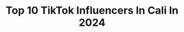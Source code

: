 ---
title: Top 10 TikTok Influencers In Cali In 2024
description: >-
  Find top TikTok influencers in Cali in 2024. Most popular hashtags: #viral #fyp #colombia #parati.
platform: TikTok
hits: 68
text_top: See the top-rated TikTok accounts on inBeat.
text_bottom: inBeat has 68 TikTok influencers like this in Cali, Colombia for you to contact.
profiles:
  - username: "yeyoo22"
    fullname: >-
      Diego
    bio: >-
      Cúcuta♥️🖤Colombia🇨🇴🇦🇴 23 años en Cali Ve🇳🇬 50K?
    location: "Colombia"
    followers: 38600
    engagement: 1887
    commentsToLikes: 0.154464
    id: ckbvwhxliu9nz0j23t5rsc40u
    verified: false
    hashtags: "#cali, #paratii, #feo, #sigamen"
  - username: "fran.otero"
    fullname: >-
      fran otero
    bio: >-
      🇨🇴Cali 📍 Tampoco se que estoy haciendo aquí
    location: "Colombia"
    followers: 7539
    engagement: 1188
    commentsToLikes: 0.034768
    id: cka0kn5ulnd140i78uon0fysf
    verified: false
    hashtags: "#songs, #xyzcba, #viral, #aesthetic"
  - username: "juanfelipecruztv"
    fullname: >-
      Juan Felipe Cruz
    bio: >-
      No soy , ni quiero ser “influencer” 🥱😂 Bog, Colombia 🇨🇴 California 🇺🇸 24
    location: "Colombia"
    followers: 52300
    engagement: 744
    commentsToLikes: 0.018969
    id: ck9gpcaja4ipw0j78uo88u5t9
    verified: false
    hashtags: "#colombia, #cod, #bogota, #teslasupercharger"
  - username: "valenquinteroo"
    fullname: >-
      Q U E E N 👸🏻
    bio: >-
      Cali/co insta:valentinaquinteroo 17 años👸🏻
    location: "Colombia"
    followers: 506100
    engagement: 1232
    commentsToLikes: 0.011741
    id: ckb9b5wznx1an0j23km9xb0dg
    verified: false
    hashtags: "#like, #tiktok, #parati, #video"
  - username: "sebasztnna"
    fullname: >-
      Joan Sebastian Lugo
    bio: >-
      INSTAGRAM: @livewithzatanna Drag queen 👑 Andrógino 🥰 Love wins🌈 Cali/CO
    location: "Colombia"
    followers: 16900
    engagement: 1205
    commentsToLikes: 0.023862
    id: ckb9b5xjwx1eb0j232hlpqhr3
    verified: false
    hashtags: "#comedy, #parati, #transformation, #loserschallenge"
  - username: "elprimocanson"
    fullname: >-
      Colemman Ryan
    bio: >-
      🎬Elprimocanson -Joder La vida🤡 🏡 Cali-Colombia / Canarias🌴 /España🏖
    location: "Colombia"
    followers: 20400
    engagement: 1011
    commentsToLikes: 0.032946
    id: ckbf46d67sgoa0j23e4j8iabk
    verified: false
    hashtags: "#tiktok, #duet, #sigueme, #me"
  - username: "jeirymusic"
    fullname: >-
      jeirymusic
    bio: >-
      Colombiano 🇨🇴 📍de Cali ve
    location: "Colombia"
    followers: 200000
    engagement: 795
    commentsToLikes: 0.025617
    id: ckbfhnkw8d9ty0j23e2ar1zex
    verified: false
    hashtags: "#parejas, #viral, #foryoupage, #fyd"
  - username: "deibyruiz"
    fullname: >-
      Deiby Ruiz
    bio: >-
      Cali-Colombia🇨🇴 Sigueme en Instagram: deibyruiz 👇🏾👇🏾
    location: "Colombia"
    followers: 1200000
    engagement: 1183
    commentsToLikes: 0.002699
    id: ckbfj0o8cf4te0j232f9jxxz1
    verified: false
    hashtags: "#pegar, #cascadas"
  - username: "dnando_687"
    fullname: >-
      Diego Fernando Vidal
    bio: >-
      Bailarín y Coreógrafo Profesional Cali 🇨🇴 IG: @dnando_687 🔝 ⬇️ Tutoriales ⬇️
    location: "Colombia"
    followers: 48700
    engagement: 685
    commentsToLikes: 0.037535
    id: ckb9pystylhai0j23cip3840o
    verified: false
    hashtags: "#salsa, #aprendeentiktok, #salsachallenge, #yosoyuncreador"
  - username: "dieg0salsa"
    fullname: >-
      dieg0salsa
    bio: >-
      ⓒⓞⓝ 🅓'🅢🅐🅛🅢🅐🅐 ⚡️ Cali - colombia 🇨🇴
    location: "Colombia"
    followers: 14000
    engagement: 1043
    commentsToLikes: 0.023368
    id: ckd0so87liz7y0j23s9pfk6qd
    verified: false
    hashtags: "#jajaja, #usa, #medellin, #colombiano"
---